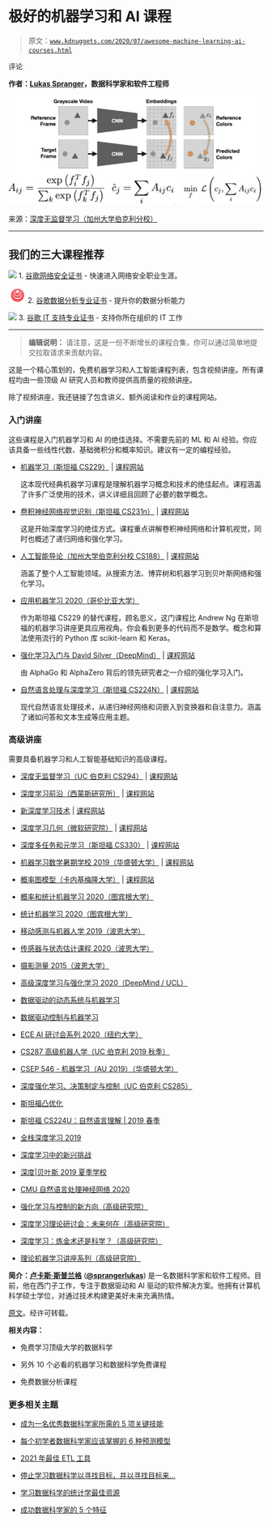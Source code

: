 # 极好的机器学习和 AI 课程

> 原文：[`www.kdnuggets.com/2020/07/awesome-machine-learning-ai-courses.html`](https://www.kdnuggets.com/2020/07/awesome-machine-learning-ai-courses.html)

评论

**作者：[Lukas Spranger](https://www.linkedin.com/in/lukasspranger)，数据科学家和软件工程师**

![图](img/3184657f229869589aec9d357238e1df.png)

来源：[深度无监督学习（加州大学伯克利分校）](https://sites.google.com/view/berkeley-cs294-158-sp19/home)

* * *

## 我们的三大课程推荐

![](img/0244c01ba9267c002ef39d4907e0b8fb.png) 1\. [谷歌网络安全证书](https://www.kdnuggets.com/google-cybersecurity) - 快速进入网络安全职业生涯。

![](img/e225c49c3c91745821c8c0368bf04711.png) 2\. [谷歌数据分析专业证书](https://www.kdnuggets.com/google-data-analytics) - 提升你的数据分析能力

![](img/0244c01ba9267c002ef39d4907e0b8fb.png) 3\. [谷歌 IT 支持专业证书](https://www.kdnuggets.com/google-itsupport) - 支持你所在组织的 IT 工作

* * *

> **编辑说明：** 请注意，这是一份不断增长的课程合集，你可以通过简单地提交拉取请求来贡献内容。

这是一个精心策划的，免费机器学习和人工智能课程列表，包含视频讲座。所有课程均由一些顶级 AI 研究人员和教师提供高质量的视频讲座。

除了视频讲座，我还链接了包含讲义、额外阅读和作业的课程网站。

### 入门讲座

这些课程是入门机器学习和 AI 的绝佳选择。不需要先前的 ML 和 AI 经验。你应该具备一些线性代数、基础微积分和概率知识。建议有一定的编程经验。

+   [机器学习（斯坦福 CS229）](https://www.youtube.com/playlist?list=PLoROMvodv4rMiGQp3WXShtMGgzqpfVfbU) | [课程网站](http://cs229.stanford.edu/syllabus-autumn2018.html)

    这本现代经典机器学习课程是理解机器学习概念和技术的绝佳起点。课程涵盖了许多广泛使用的技术，讲义详细且回顾了必要的数学概念。

+   [卷积神经网络视觉识别（斯坦福 CS231n）](https://www.youtube.com/playlist?list=PL3FW7Lu3i5JvHM8ljYj-zLfQRF3EO8sYv) | [课程网站](https://cs231n.github.io/)

    这是开始深度学习的绝佳方式。课程重点讲解卷积神经网络和计算机视觉，同时也概述了递归网络和强化学习。

+   [人工智能导论（加州大学伯克利分校 CS188）](https://www.youtube.com/playlist?list=PL7k0r4t5c108AZRwfW-FhnkZ0sCKBChLH) | [课程网站](https://inst.eecs.berkeley.edu/~cs188/fa18/index.html)

    涵盖了整个人工智能领域。从搜索方法、博弈树和机器学习到贝叶斯网络和强化学习。

+   [应用机器学习 2020（哥伦比亚大学）](https://www.youtube.com/playlist?list=PL_pVmAaAnxIRnSw6wiCpSvshFyCREZmlM)

    作为斯坦福 CS229 的替代课程，顾名思义，这门课程比 Andrew Ng 在斯坦福的机器学习讲座更具应用视角。你会看到更多的代码而不是数学。概念和算法使用流行的 Python 库 scikit-learn 和 Keras。

+   [强化学习入门与 David Silver（DeepMind）](https://www.youtube.com/playlist?list=PLqYmG7hTraZBiG_XpjnPrSNw-1XQaM_gB) | [课程网站](https://www.davidsilver.uk/teaching/)

    由 AlphaGo 和 AlphaZero 背后的领先研究者之一介绍的强化学习入门。

+   [自然语言处理与深度学习（斯坦福 CS224N）](https://www.youtube.com/playlist?list=PLoROMvodv4rOhcuXMZkNm7j3fVwBBY42z) | [课程网站](http://web.stanford.edu/class/cs224n/)

    现代自然语言处理技术，从递归神经网络和词嵌入到变换器和自注意力。涵盖了诸如问答和文本生成等应用主题。

### 高级讲座

需要具备机器学习和人工智能基础知识的高级课程。

+   [深度无监督学习（UC 伯克利 CS294）](https://www.youtube.com/channel/UCf4SX8kAZM_oGcZjMREsU9w/videos) | [课程网站](https://sites.google.com/view/berkeley-cs294-158-sp19/home)

+   [深度学习前沿（西蒙斯研究所）](https://www.youtube.com/playlist?list=PLgKuh-lKre11ekU7g-Z_qsvjDD8cT-hi9) | [课程网站](https://simons.berkeley.edu/workshops/dl2019-1)

+   [新深度学习技术](https://www.youtube.com/playlist?list=PLHyI3Fbmv0SdM0zXj31HWjG9t9Q0v2xYN) | [课程网站](http://www.ipam.ucla.edu/programs/workshops/new-deep-learning-techniques/?tab=overview)

+   [深度学习几何（微软研究院）](https://www.youtube.com/playlist?list=PLD7HFcN7LXRe30qq36It2XCljxc340O_d) | [课程网站](https://www.microsoft.com/en-us/research/event/ai-institute-2019/)

+   [深度多任务和元学习（斯坦福 CS330）](https://www.youtube.com/playlist?list=PLoROMvodv4rMC6zfYmnD7UG3LVvwaITY5) | [课程网站](http://cs330.stanford.edu/)

+   [机器学习数学暑期学校 2019（华盛顿大学）](https://www.youtube.com/playlist?list=PLTPQEx-31JXhguCush5J7OGnEORofoCW9) | [课程网站](http://mathofml.cs.washington.edu/)

+   [概率图模型（卡内基梅隆大学）](https://www.youtube.com/playlist?list=PLoZgVqqHOumTY2CAQHL45tQp6kmDnDcqn) | [课程网站](https://sailinglab.github.io/pgm-spring-2019/)

+   [概率和统计机器学习 2020（图宾根大学）](https://www.youtube.com/playlist?list=PL05umP7R6ij1tHaOFY96m5uX3J21a6yNd)

+   [统计机器学习 2020（图宾根大学）](https://www.youtube.com/playlist?list=PL05umP7R6ij2XCvrRzLokX6EoHWaGA2cC)

+   [移动感测与机器人学 2019（波恩大学）](https://www.youtube.com/playlist?list=PLgnQpQtFTOGQJXx-x0t23RmRbjp_yMb4v)

+   [传感器与状态估计课程 2020（波恩大学）](https://www.youtube.com/playlist?list=PLgnQpQtFTOGQh_J16IMwDlji18SWQ2PZ6)

+   [摄影测量 2015（波恩大学）](https://www.youtube.com/playlist?list=PLgnQpQtFTOGRsi5vzy9PiQpNWHjq-bKN1)

+   [高级深度学习与强化学习 2020（DeepMind / UCL）](https://www.youtube.com/playlist?list=PLqYmG7hTraZDNJre23vqCGIVpfZ_K2RZs)

+   [数据驱动的动态系统与机器学习](https://www.youtube.com/playlist?list=PLMrJAkhIeNNR6DzT17-MM1GHLkuYVjhyt)

+   [数据驱动控制与机器学习](https://www.youtube.com/playlist?list=PLMrJAkhIeNNQkv98vuPjO2X2qJO_UPeWR)

+   [ECE AI 研讨会系列 2020（纽约大学）](https://www.youtube.com/playlist?list=PLhwo5ntex8iY9xhpSwWas451NgVuqBE7U)

+   [CS287 高级机器人学（UC 伯克利 2019 秋季）](https://www.youtube.com/playlist?list=PLwRJQ4m4UJjNBPJdt8WamRAt4XKc639wF)

+   [CSEP 546 - 机器学习（AU 2019）（华盛顿大学）](https://www.youtube.com/playlist?list=PLTPQEx-31JXj87XLsYutYGKw6K9dNaD36)

+   [深度强化学习、决策制定与控制（UC 伯克利 CS285）](https://www.youtube.com/playlist?list=PLkFD6_40KJIwhWJpGazJ9VSj9CFMkb79A)

+   [斯坦福凸优化](https://www.youtube.com/playlist?list=PLdrixi40lpQm5ksInXlRon1eRwq_gzIcw)

+   [斯坦福 CS224U：自然语言理解 | 2019 春季](https://www.youtube.com/playlist?list=PLoROMvodv4rObpMCir6rNNUlFAn56Js20)

+   [全栈深度学习 2019](https://www.youtube.com/playlist?list=PL1T8fO7ArWlcf3Hc4VMEVBlH8HZm_NbeB)

+   [深度学习中的新兴挑战](https://www.youtube.com/playlist?list=PLgKuh-lKre10BpafDrv0fg2VNUweWXWVd)

+   [深度|贝叶斯 2019 夏季学校](https://www.youtube.com/playlist?list=PLe5rNUydzV9QHe8VDStpU0o8Yp63OecdW)

+   [CMU 自然语言处理神经网络 2020](https://www.youtube.com/playlist?list=PL8PYTP1V4I8CJ7nMxMC8aXv8WqKYwj-aJ)

+   [强化学习与控制的新方向（高级研究院）](https://www.youtube.com/playlist?list=PLdDZb3TwJPZ61sGqd6cbWCmTc275NrKu3)

+   [深度学习理论研讨会：未来何在（高级研究院）](https://www.youtube.com/playlist?list=PLdDZb3TwJPZ5dqqg_S-rgJqSFeH4DQqFQ)

+   [深度学习：炼金术还是科学？（高级研究院）](https://www.youtube.com/playlist?list=PLdDZb3TwJPZ7aAxhIHALBoh8l6-UxmMNP)

+   [理论机器学习讲座系列（高级研究院）](https://www.youtube.com/playlist?list=PLdDZb3TwJPZ5VLprf2VUfC0h1zOGvV_gz)

**简介：[卢卡斯·斯普兰格](https://www.linkedin.com/in/lukasspranger)** ([**@sprangerlukas**](https://twitter.com/sprangerlukas)) 是一名数据科学家和软件工程师。目前，他在西门子工作，专注于数据驱动和 AI 驱动的软件解决方案。他拥有计算机科学硕士学位，对通过技术构建更美好未来充满热情。

[原文](https://github.com/luspr/awesome-ml-courses/)。经许可转载。

**相关内容：**

+   免费学习顶级大学的数据科学

+   另外 10 个必看的机器学习和数据科学免费课程

+   免费数据分析课程

### 更多相关主题

+   [成为一名优秀数据科学家所需的 5 项关键技能](https://www.kdnuggets.com/2021/12/5-key-skills-needed-become-great-data-scientist.html)

+   [每个初学者数据科学家应该掌握的 6 种预测模型](https://www.kdnuggets.com/2021/12/6-predictive-models-every-beginner-data-scientist-master.html)

+   [2021 年最佳 ETL 工具](https://www.kdnuggets.com/2021/12/mozart-best-etl-tools-2021.html)

+   [停止学习数据科学以寻找目标，并以寻找目标来…](https://www.kdnuggets.com/2021/12/stop-learning-data-science-find-purpose.html)

+   [学习数据科学的统计学最佳资源](https://www.kdnuggets.com/2021/12/springboard-top-resources-learn-data-science-statistics.html)

+   [成功数据科学家的 5 个特征](https://www.kdnuggets.com/2021/12/5-characteristics-successful-data-scientist.html)
